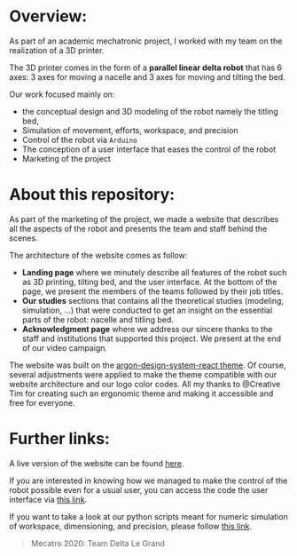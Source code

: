 # Overview:
As part of an academic mechatronic project, I worked with my team on the realization of a 3D printer.


The 3D printer comes in the form of a **parallel linear delta robot** that has 6 axes: 3 axes for moving a nacelle and 3 axes for moving and tilting the bed.


Our work focused mainly on:
- the conceptual design and 3D modeling of the robot namely the titling bed,
- Simulation of movement, efforts, workspace, and precision
- Control of the robot via `Arduino`
- The conception of a user interface that eases the control of the robot
- Marketing of the project



# About this repository:
As part of the marketing of the project, we made a website that describes all the aspects of the robot and presents the team and staff behind the scenes.


The architecture of the website comes as follow:
- **Landing page** where we minutely describe all features of the robot such as 3D printing, tilting bed, and the user interface. At the bottom of the page, we present the members of the teams followed by their job titles.
- **Our studies** sections that contains all the theoretical studies (modeling, simulation, …) that were conducted to get an insight on the essential parts of the robot: nacelle and titling bed.
- **Acknowledgment page** where we address our sincere thanks to the staff and institutions that supported this project. We present at the end of our video campaign.


The website was built on the [argon-design-system-react theme](https://www.creative-tim.com/product/argon-design-system-react). Of course, several adjustments were applied to make the theme compatible with our website architecture and our logo color codes.
All my thanks to @Creative Tim for creating such an ergonomic theme and making it accessible and free for everyone.



# Further links:
A live version of the website can be found [here](https://delta-le-grand-website.vercel.app/).


If you are interested in knowing how we managed to make the control of the robot possible even for a usual user, you can access the code the user interface via [this link](https://github.com/Badr-MOUFAD/Delta-LeGrand-Interface).


If you want to take a look at our python scripts meant for numeric simulation of workspace, dimensioning, and precision, please follow [this link](https://github.com/Badr-MOUFAD/Delta-LeGrand-python-script).


> Mecatro 2020: Team Delta Le Grand